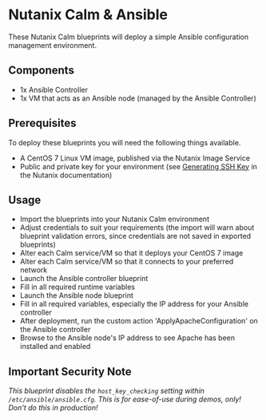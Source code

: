 # Nutanix Calm & Ansible

These Nutanix Calm blueprints will deploy a simple Ansible configuration management environment.

## Components

- 1x Ansible Controller
- 1x VM that acts as an Ansible node (managed by the Ansible Controller)

## Prerequisites

To deploy these blueprints you will need the following things available.

- A CentOS 7 Linux VM image, published via the Nutanix Image Service
- Public and private key for your environment (see [Generating SSH Key](https://portal.nutanix.com/#/page/docs/details?targetId=Nutanix-Calm-Admin-Operations-Guide-v10:nuc-generating-private-key-t.html) in the Nutanix documentation)

## Usage

- Import the blueprints into your Nutanix Calm environment
- Adjust credentials to suit your requirements (the import will warn about blueprint validation errors, since credentials are not saved in exported blueprints)
- Alter each Calm service/VM so that it deploys your CentOS 7 image
- Alter each Calm service/VM so that it connects to your preferred network
- Launch the Ansible controller blueprint
- Fill in all required runtime variables
- Launch the Ansible node blueprint
- Fill in all required variables, especially the IP address for your Ansible controller
- After deployment, run the custom action 'ApplyApacheConfiguration' on the Ansible controller
- Browse to the Ansible node's IP address to see Apache has been installed and enabled

## Important Security Note

*This blueprint disables the `host_key_checking` setting within `/etc/ansible/ansible.cfg`.  This is for ease-of-use during demos, only!  Don't do this in production!*  